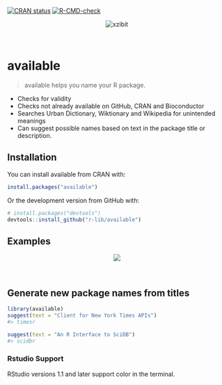 
<!-- README.md is generated from README.Rmd. Please edit that file -->
<!-- badges: start -->

[![CRAN
status](http://www.r-pkg.org/badges/version/available)](https://cran.r-project.org/package=available)
[![R-CMD-check](https://github.com/r-lib/available/actions/workflows/R-CMD-check.yaml/badge.svg)](https://github.com/r-lib/available/actions/workflows/R-CMD-check.yaml)
<!-- badges: end -->

<p align="center">
<img src="http://i.imgur.com/1KZn3Z5.jpg" alt="xzibit">
</p>

 

# available

> available helps you name your R package.

-   Checks for validity
-   Checks not already available on GitHub, CRAN and Bioconductor
-   Searches Urban Dictionary, Wiktionary and Wikipedia for unintended
    meanings
-   Can suggest possible names based on text in the package title or
    description.

## Installation

You can install available from CRAN with:

``` r
install.packages("available")
```

Or the development version from GitHub with:

``` r
# install.packages("devtools")
devtools::install_github("r-lib/available")
```

## Examples

<p align="center">
<img src="http://i.imgur.com/tA1VdaH.png">
</p>

 

## Generate new package names from titles

``` r
library(available)
suggest(text = "Client for New York Times APIs")
#> timesr

suggest(text = "An R Interface to SciDB")
#> scidbr
```

### Rstudio Support

RStudio versions 1.1 and later support color in the terminal.
